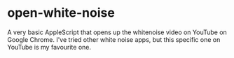 # open-white-noise
A very basic AppleScript that opens up the whitenoise video on YouTube on Google Chrome. I've tried other white noise apps, but this specific one on YouTube is my favourite one.
